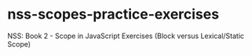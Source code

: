# nss-scopes-practice-exercises
NSS: Book 2 - Scope in JavaScript Exercises (Block versus Lexical/Static Scope)
